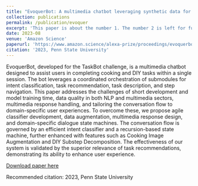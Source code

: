 ```yaml
---
title: "EvoquerBot: A multimedia chatbot leveraging synthetic data for cross-domain assistance"
collection: publications
permalink: /publication/evoquer
excerpt: 'This paper is about the number 1. The number 2 is left for future work.'
date: 2023-08
venue: 'Amazon Science'
paperurl: 'https://www.amazon.science/alexa-prize/proceedings/evoquerbot-a-multimedia-chatbot-leveraging-synthetic-data-for-cross-domain-assistance'
citation: '2023, Penn State University'
---
```

EvoquerBot, developed for the TaskBot challenge, is a multimedia chatbot designed to assist users in completing cooking and DIY tasks within a single session. The bot leverages a coordinated orchestration of submodules for intent classification, task recommendation, task description, and step navigation. This paper addresses the challenges of short development and model training time, data quality in both NLP and multimedia sectors, multimedia response handling, and tailoring the conversation flow to domain-specific user experiences. To overcome these, we propose agile classifier development, data augmentation, multimedia response design, and domain-specific dialogue state machines. The conversation flow is governed by an efficient intent classifier and a recursion-based state machine, further enhanced with features such as Cooking Image Augmentation and DIY Substep Decomposition. The effectiveness of our system is validated by the superior relevance of task recommendations, demonstrating its ability to enhance user experience.

[Download paper here](https://piyushnags.github.io/files/evoquer.pdf)

Recommended citation: 2023, Penn State University
